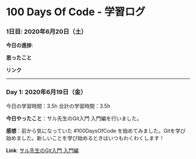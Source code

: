 # 100 Days Of Code - 学習ログ

### 1日目: 2020年6月20日（土）

**今日の進捗**: 

**思ったこと** 

**リンク**

***

### Day 1: 2020年6月19日（金）
今日の学習時間：3.5h
合計の学習時間：3.5h

**今日やったこと**：サル先生のGit入門 入門編を行いました。

**感想**：前から気になっていた #100DaysOfCode を始めてみました。Gitを学び始めました。新しいことを学び始めるときはいつもわくわくします！

**Link**: [サル先生のGit入門 入門編](https://backlog.com/ja/git-tutorial/intro/01/)
